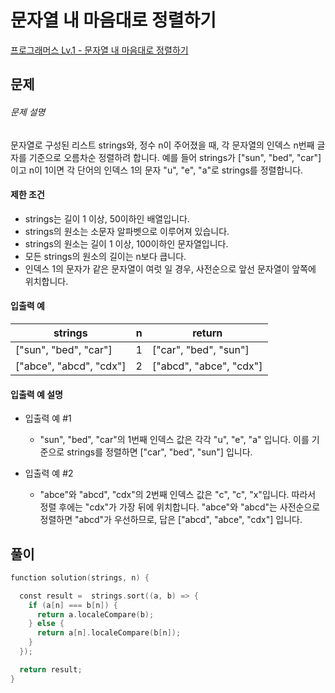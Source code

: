 <!-- @format -->

# 문자열 내 마음대로 정렬하기

[프로그래머스 Lv.1 - 문자열 내 마음대로 정렬하기](https://school.programmers.co.kr/learn/courses/30/lessons/12915)

## 문제

###### 문제 설명

문자열로 구성된 리스트 strings와, 정수 n이 주어졌을 때, 각 문자열의 인덱스 n번째 글자를 기준으로 오름차순 정렬하려 합니다. 예를 들어 strings가 ["sun", "bed", "car"]이고 n이 1이면 각 단어의 인덱스 1의 문자 "u", "e", "a"로 strings를 정렬합니다.

#### 제한 조건

- strings는 길이 1 이상, 50이하인 배열입니다.
- strings의 원소는 소문자 알파벳으로 이루어져 있습니다.
- strings의 원소는 길이 1 이상, 100이하인 문자열입니다.
- 모든 strings의 원소의 길이는 n보다 큽니다.
- 인덱스 1의 문자가 같은 문자열이 여럿 일 경우, 사전순으로 앞선 문자열이 앞쪽에 위치합니다.

#### 입출력 예

| strings                 | n   | return                  |
| ----------------------- | --- | ----------------------- |
| ["sun", "bed", "car"]   | 1   | ["car", "bed", "sun"]   |
| ["abce", "abcd", "cdx"] | 2   | ["abcd", "abce", "cdx"] |

#### 입출력 예 설명

- 입출력 예 #1

  - "sun", "bed", "car"의 1번째 인덱스 값은 각각 "u", "e", "a" 입니다. 이를 기준으로 strings를 정렬하면 ["car", "bed", "sun"] 입니다.

- 입출력 예 #2

  - "abce"와 "abcd", "cdx"의 2번째 인덱스 값은 "c", "c", "x"입니다. 따라서 정렬 후에는 "cdx"가 가장 뒤에 위치합니다. "abce"와 "abcd"는 사전순으로 정렬하면 "abcd"가 우선하므로, 답은 ["abcd", "abce", "cdx"] 입니다.

## 풀이

```swift
function solution(strings, n) {

  const result =  strings.sort((a, b) => {
    if (a[n] === b[n]) {
      return a.localeCompare(b);
    } else {
      return a[n].localeCompare(b[n]);
    }
  });

  return result;
}
```
